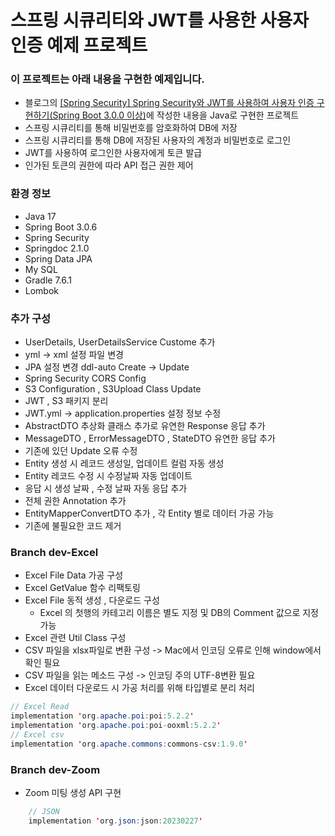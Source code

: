 # 스프링 시큐리티와 JWT를 사용한 사용자 인증 예제 프로젝트
### 이 프로젝트는 아래 내용을 구현한 예제입니다.
- 블로그의 [[Spring Security] Spring Security와 JWT를 사용하여 사용자 인증 구현하기(Spring Boot 3.0.0 이상)](https://colabear754.tistory.com/171)에 작성한 내용을 Java로 구현한 프로젝트
- 스프링 시큐리티를 통해 비밀번호를 암호화하여 DB에 저장
- 스프링 시큐리티를 통해 DB에 저장된 사용자의 계정과 비밀번호로 로그인
- JWT를 사용하여 로그인한 사용자에게 토큰 발급
- 인가된 토큰의 권한에 따라 API 접근 권한 제어


### 환경 정보
- Java 17
- Spring Boot 3.0.6
- Spring Security
- Springdoc 2.1.0
- Spring Data JPA
- My SQL
- Gradle 7.6.1
- Lombok

### 추가 구성
- UserDetails, UserDetailsService Custome 추가 
- yml -> xml 설정 파일 변경
- JPA 설정 변경 ddl-auto Create -> Update
- Spring Security CORS Config
- S3 Configuration , S3Upload Class Update
- JWT , S3 패키지 분리
- JWT.yml -> application.properties 설정 정보 수정
- AbstractDTO 추상화 클래스 추가로 유연한 Response 응답 추가
- MessageDTO , ErrorMessageDTO , StateDTO 유연한 응답 추가
- 기존에 있던 Update 오류 수정 
- Entity 생성 시 레코드 생성일, 업데이트 컬럼 자동 생성
- Entity 레코드 수정 시 수정날짜 자동 업데이트
- 응답 시 생성 날짜 , 수정 날짜 자동 응답 추가
- 전체 권한 Annotation 추가
- EntityMapperConvertDTO 추가 , 각 Entity 별로 데이터 가공 가능 
- 기존에 불필요한 코드 제거

### Branch dev-Excel
- Excel File Data 가공 구성
- Excel GetValue 함수 리팩토링
- Excel File 동적 생성 , 다운로드 구성 
    - Excel 의 첫행의 카테고리 이름은 별도 지정 및 DB의 Comment 값으로 지정 가능
- Excel 관련 Util Class 구성
- CSV 파일을 xlsx파일로 변환 구성 -> Mac에서 인코딩 오류로 인해 window에서 확인 필요
- CSV 파일을 읽는 메소드 구성 -> 인코딩 주의 UTF-8변환 필요
- Excel 데이터 다운로드 시 가공 처리를 위해 타입별로 분리 처리
```java
// Excel Read
implementation 'org.apache.poi:poi:5.2.2'
implementation 'org.apache.poi:poi-ooxml:5.2.2'
// Excel csv
implementation 'org.apache.commons:commons-csv:1.9.0'
```
### Branch dev-Zoom
- Zoom 미팅 생성 API 구현
```java
    // JSON
    implementation 'org.json:json:20230227'
```